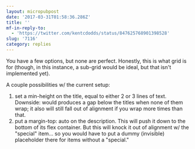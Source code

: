 ```yaml
---
layout: micropubpost
date: '2017-03-31T01:58:36.286Z'
title: ''
mf-in-reply-to:
  - 'https://twitter.com/kentcdodds/status/847625768901398528'
slug: '7116'
category: replies
---
```

You have a few options, but none are perfect. Honestly, this is what grid is for (though, in this instance, a sub-grid would be ideal, but that isn&#39;t implemented yet).

A couple possibilities w/ the current setup:
1) set a min-height on the title, equal to either 2 or 3 lines of text. Downside: would produces a gap below the titles when none of them wrap; it also will still fall out of alignment if you wrap more times than that.
2) put a margin-top: auto on the description. This will push it down to the bottom of its flex container. But this will knock it out of alignment w/ the &quot;special&quot; item... so you would have to put a dummy (invisible) placeholder there for items without a &quot;special.&quot;
